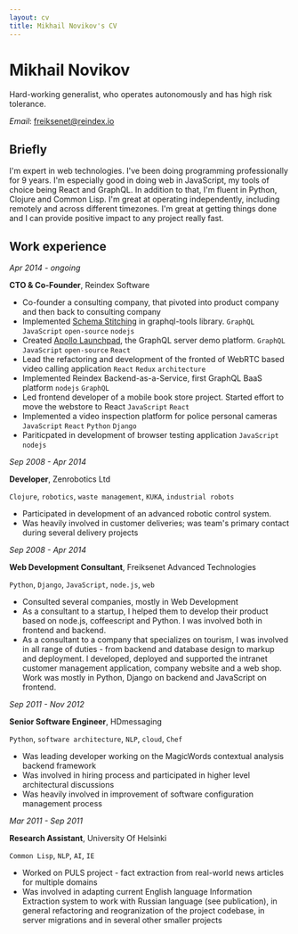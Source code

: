 ```yaml
---
layout: cv
title: Mikhail Novikov's CV
---
```

# Mikhail Novikov
Hard-working generalist, who operates autonomously and has high risk tolerance.

*Email*: freiksenet@reindex.io

## Briefly

I'm expert in web technologies. I've been doing programming professionally for 9 years. I'm especially good in doing web in JavaScript, my tools of choice being React and GraphQL. In addition to that, I'm fluent in Python, Clojure and Common Lisp. I'm great at operating independently, including remotely and across different timezones. I'm great at getting things done and I can provide positive impact to any project really fast.

## Work experience

*Apr 2014 - ongoing*

__CTO & Co-Founder__, Reindex Software

- Co-founder a consulting company, that pivoted into product company and then back to consulting company
- Implemented [Schema Stitching](https://dev-blog.apollodata.com/graphql-schema-stitching-8af23354ac37) in graphql-tools library. `GraphQL` `JavaScript` `open-source` `nodejs`
- Created [Apollo Launchpad](https://dev-blog.apollodata.com/introducing-launchpad-the-graphql-server-demo-platform-cc4e7481fcba), the GraphQL server demo platform. `GraphQL` `JavaScript` `open-source` `React`
- Lead the refactoring and development of the fronted of WebRTC based video calling application `React` `Redux` `architecture`
- Implemented Reindex Backend-as-a-Service, first GraphQL BaaS platform `nodejs` `GraphQL`
- Led frontend developer of a mobile book store project. Started effort to move the webstore to React `JavaScript` `React`
- Implemented a video inspection platform for police personal cameras `JavaScript` `React` `Python` `Django`
- Pariticpated in development of browser testing application `JavaScript` `nodejs`

*Sep 2008 - Apr 2014*

__Developer__, Zenrobotics Ltd

`Clojure`, `robotics`, `waste management`, `KUKA`, `industrial robots`

- Participated in development of an advanced robotic control system.
- Was heavily involved in customer deliveries; was team's primary contact during several delivery projects


*Sep 2008 - Apr 2014*

__Web Development Consultant__, Freiksenet Advanced Technologies

`Python`, `Django`, `JavaScript`, `node.js`, `web`

- Consulted several companies, mostly in Web Development
- As a consultant to a startup, I helped them to develop their product based on node.js, coffeescript and Python. I was involved both in frontend and backend.
- As a consultant to a company that specializes on tourism, I was involved in all range of duties - from backend and database design to markup and deployment. I developed, deployed and supported the intranet customer management application, company website and a web shop. Work was mostly in Python, Django on backend and JavaScript on frontend.


*Sep 2011 - Nov 2012*

__Senior Software Engineer__, HDmessaging

`Python`, `software architecture`, `NLP`, `cloud`, `Chef`

- Was leading developer working on the MagicWords contextual analysis backend framework
- Was involved in hiring process and participated in higher level architectural discussions
- Was heavily involved in improvement of software configuration management process


*Mar 2011 - Sep 2011*

__Research Assistant__, University Of Helsinki

`Common Lisp`, `NLP`, `AI`, `IE`

- Worked on PULS project - fact extraction from real-world news articles for multiple domains
- Was involved in adapting current English language Information Extraction system to work with Russian language (see publication), in general refactoring and reogranization of the project codebase, in server migrations and in several other smaller projects

<!-- ### Footer

Last updated: March 2018 -->
